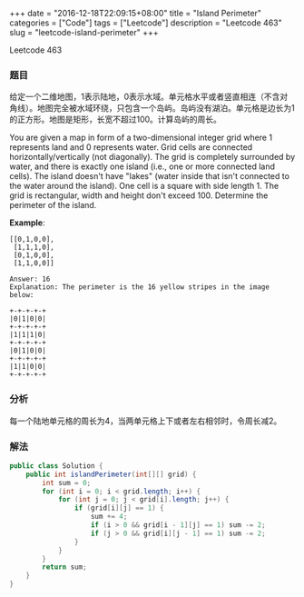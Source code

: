 +++
date = "2016-12-18T22:09:15+08:00"
title = "Island Perimeter"
categories = ["Code"]
tags = ["Leetcode"]
description = "Leetcode 463"
slug = "leetcode-island-perimeter"
+++


Leetcode 463

### 题目

给定一个二维地图，1表示陆地，0表示水域。单元格水平或者竖直相连（不含对角线）。地图完全被水域环绕，只包含一个岛屿。岛屿没有湖泊。单元格是边长为1的正方形。地图是矩形，长宽不超过100。计算岛屿的周长。

You are given a map in form of a two-dimensional integer grid where 1 represents land and 0 represents water. Grid cells are connected horizontally/vertically (not diagonally). The grid is completely surrounded by water, and there is exactly one island (i.e., one or more connected land cells). The island doesn't have "lakes" (water inside that isn't connected to the water around the island). One cell is a square with side length 1. The grid is rectangular, width and height don't exceed 100. Determine the perimeter of the island.

__Example__:

```
[[0,1,0,0],
 [1,1,1,0],
 [0,1,0,0],
 [1,1,0,0]]

Answer: 16
Explanation: The perimeter is the 16 yellow stripes in the image below:

+-+-+-+-+
|0|1|0|0|
+-+-+-+-+
|1|1|1|0|
+-+-+-+-+
|0|1|0|0|
+-+-+-+-+
|1|1|0|0|
+-+-+-+-+
```

### 分析

每一个陆地单元格的周长为4，当两单元格上下或者左右相邻时，令周长减2。

### 解法

```java
public class Solution {
    public int islandPerimeter(int[][] grid) {
        int sum = 0;
        for (int i = 0; i < grid.length; i++) {
            for (int j = 0; j < grid[i].length; j++) {
                if (grid[i][j] == 1) {
                    sum += 4;
                    if (i > 0 && grid[i - 1][j] == 1) sum -= 2;
                    if (j > 0 && grid[i][j - 1] == 1) sum -= 2;
                }
            }
        }
        return sum;
    }
}
```